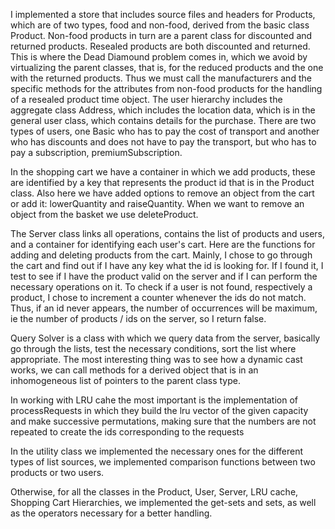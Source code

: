 I  implemented a store that includes source files and headers for
Products, which are of two types, food and non-food, derived from the basic class Product. Non-food products in turn are a parent class for discounted and returned products. Resealed products are both discounted and returned. This is where the Dead Diamound problem comes in, which we avoid by virtualizing the parent classes, that is, for the reduced products and the one with the returned products. Thus we must call the manufacturers and the specific methods for the attributes from non-food products for the handling of a resealed product time object.
The user hierarchy includes the aggregate class Address, which includes the location data, which is in the general user class, which contains details for the purchase. There are two types of users, one Basic who has to pay the cost of transport and another who has discounts and does not have to pay the transport, but who has to pay a subscription, premiumSubscription.

 In the shopping cart we have a container in which we add products, these are identified by a key that represents the product id that is in the Product class.
Also here we have added options to remove an object from the cart or add it: lowerQuantity and raiseQuantity. When we want to remove an object from the basket we use deleteProduct.

The Server class links all operations, contains the list of products and users, and a container for identifying each user's cart.
Here are the functions for adding and deleting products from the cart.
Mainly, I chose to go through the cart and find out if I have any key what the id is looking for. If I found it, I test to see if I have the product valid on the server and if I can perform the necessary operations on it.
To check if a user is not found, respectively a product, I chose to increment a counter whenever the ids do not match.
Thus, if an id never appears, the number of occurrences will be maximum, ie the number of products / ids on the server, so I return false.

Query Solver is a class with which we query
data from the server, basically go through the lists, test the necessary conditions, sort the list where appropriate.
The most interesting thing was to see how a dynamic cast works, we can call methods for a derived object that is in an inhomogeneous list of pointers to the parent class type.

In working with LRU cahe the most important is the implementation of processRequests in which they build the lru vector of the given capacity and make successive permutations, making sure that the numbers are not repeated to create the ids corresponding to the requests

In the utility class we implemented the necessary ones for the different types of list sources, we implemented comparison functions between two products or two users.

Otherwise, for all the classes in the Product, User, Server, LRU cache, Shopping Cart Hierarchies, we implemented the get-sets and sets, as well as the operators necessary for a better handling.


